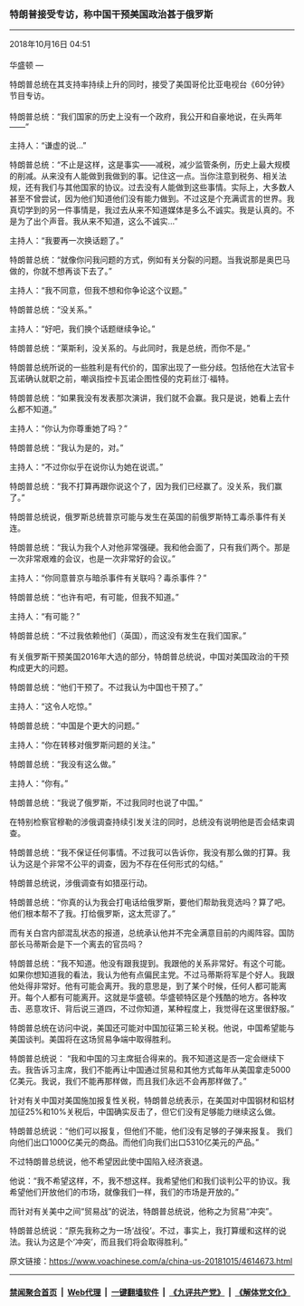 ### 特朗普接受专访，称中国干预美国政治甚于俄罗斯
------------------------

<div class="published">
 <span class="date" title="中国时间">
  <time datetime="2018-10-16T04:51:24+08:00">
   2018年10月16日 04:51
  </time>
 </span>
</div>
<br/>
<div class="wsw">
 <span class="dateline">
  华盛顿 —
 </span>
 <p>
  特朗普总统在其支持率持续上升的同时，接受了美国哥伦比亚电视台《60分钟》节目专访。
  <br/>
  <br/>
  特朗普总统：“我们国家的历史上没有一个政府，我公开和自豪地说，在头两年——”
 </p>
 <p>
  主持人：“谦虚的说...”
 </p>
 <p>
  特朗普总统：“不止是这样，这是事实——减税，减少监管条例，历史上最大规模的削减。从来没有人能做到我做到的事。记住这一点。当你注意到税务、相关法规，还有我们与其他国家的协议。过去没有人能做到这些事情。实际上，大多数人甚至不曾尝试，因为他们知道他们没有能力做到。不过这是个充满谎言的世界。我真切学到的另一件事情是，我过去从来不知道媒体是多么不诚实。我是认真的。不是为了出个声音。我从来不知道，这么不诚实…”
 </p>
 <p>
  主持人：“我要再一次换话题了。”
 </p>
 <p>
  特朗普总统：“就像你问我问题的方式，例如有关分裂的问题。当我说那是奥巴马做的，你就不想再谈下去了。”
 </p>
 <p>
  主持人：“我不同意，但我不想和你争论这个议题。”
 </p>
 <p>
  特朗普总统：“没关系。”
 </p>
 <p>
  主持人：“好吧，我们换个话题继续争论。”
 </p>
 <p>
  特朗普总统：“莱斯利，没关系的。与此同时，我是总统，而你不是。”
 </p>
 <p>
  特朗普总统所说的一些胜利是有代价的，国家出现了一些分歧。包括他在大法官卡瓦诺确认就职之前，嘲讽指控卡瓦诺企图性侵的克莉丝汀·福特。
 </p>
 <p>
  特朗普总统：“如果我没有发表那次演讲，我们就不会赢。我只是说，她看上去什么都不知道。”
 </p>
 <p>
  主持人：“你认为你尊重她了吗？”
 </p>
 <p>
  特朗普总统：“我认为是的，对。”
 </p>
 <p>
  主持人：“不过你似乎在说你认为她在说谎。”
 </p>
 <p>
  特朗普总统：“我不打算再跟你说这个了，因为我们已经赢了。没关系，我们赢了。”
 </p>
 <p>
  特朗普总统说，俄罗斯总统普京可能与发生在英国的前俄罗斯特工毒杀事件有关连。
 </p>
 <p>
  特朗普总统：“我认为我个人对他非常强硬。我和他会面了，只有我们两个。那是一次非常艰难的会议，也是一次非常好的会议。”
 </p>
 <p>
  主持人：“你同意普京与暗杀事件有关联吗？毒杀事件？”
 </p>
 <p>
  特朗普总统：“也许有吧，有可能，但我不知道。”
 </p>
 <p>
  主持人：“有可能？”
 </p>
 <p>
  特朗普总统：“不过我依赖他们（英国），而这没有发生在我们国家。”
  <br/>
  <br/>
  有关俄罗斯干预美国2016年大选的部分，特朗普总统说，中国对美国政治的干预构成更大的问题。
 </p>
 <p>
  特朗普总统：“他们干预了。不过我认为中国也干预了。”
 </p>
 <p>
  主持人：“这令人吃惊。”
 </p>
 <p>
  特朗普总统：“中国是个更大的问题。”
 </p>
 <p>
  主持人：“你在转移对俄罗斯问题的关注。”
 </p>
 <p>
  特朗普总统：“我没有这么做。”
 </p>
 <p>
  主持人：“你有。”
 </p>
 <p>
  特朗普总统：“我说了俄罗斯，不过我同时也说了中国。”
 </p>
 <p>
  在特别检察官穆勒的涉俄调查持续引发关注的同时，总统没有说明他是否会结束调查。
 </p>
 <p>
  特朗普总统：“我不保证任何事情。不过我可以告诉你，我没有那么做的打算。我认为这是个非常不公平的调查，因为不存在任何形式的勾结。”
 </p>
 <p>
  特朗普总统说，涉俄调查有如猎巫行动。
 </p>
 <p>
  特朗普总统：“你真的认为我会打电话给俄罗斯，要他们帮助我竞选吗？算了吧。他们根本帮不了我。打给俄罗斯，这太荒谬了。”
 </p>
 <p>
  而有关白宫内部混乱状态的报道，总统承认他并不完全满意目前的内阁阵容。国防部长马蒂斯会是下一个离去的官员吗？
 </p>
 <p>
  特朗普总统：“我不知道。他没有跟我提到。我跟他的关系非常好。有这个可能。如果你想知道我的看法，我认为他有点偏民主党。不过马蒂斯将军是个好人。我跟他处得非常好。他有可能会离开。我的意思是，到了某个时候，任何人都可能离开。每个人都有可能离开。这就是华盛顿。华盛顿特区是个残酷的地方。各种攻击、恶意攻讦、背后说三道四，不过你知道，某种程度上，我觉得在这里很舒服。”
 </p>
 <p>
  特朗普总统在访问中说，美国还可能对中国加征第三轮关税。他说，中国希望能与美国谈判。美国将在这场贸易争端中取得胜利。
 </p>
 <p>
  特朗普总统说： “我和中国的习主席挺合得来的。我不知道这是否一定会继续下去。我告诉习主席，我们不能再让中国通过贸易和其他方式每年从美国拿走5000亿美元。我说，我们不能再那样做，而且我们永远不会再那样做了。”
 </p>
 <p>
  针对有关中国对美国施加报复性关税，特朗普总统表示，在美国对中国钢材和铝材加征25%和10%关税后，中国确实反击了，但它们没有足够能力继续这么做。
 </p>
 <p>
  特朗普总统说：“他们可以报复，但他们不能，他们没有足够的子弹来报复。 我们向他们出口1000亿美元的商品。而他们向我们出口5310亿美元的产品。”
 </p>
 <p>
  不过特朗普总统说，他不希望因此使中国陷入经济衰退。
 </p>
 <p>
  他说：“我不希望这样，不，我不想这样。我希望他们和我们谈判公平的协议。我希望他们开放他们的市场，就像我们一样，我们的市场是开放的。”
 </p>
 <p>
  而针对有关美中之间“贸易战”的说法，特朗普总统说，他称之为贸易“冲突”。
 </p>
 <p>
  特朗普总统说：“原先我称之为一场‘战役’。不过，事实上，我打算缓和这样的说法。我认为这是个‘冲突’，而且我们将会取得胜利。”
 </p>
</div>

原文链接：https://www.voachinese.com/a/china-us-20181015/4614673.html


------------------------
#### [禁闻聚合首页](https://github.com/gfw-breaker/banned-news/blob/master/README.md) &nbsp;|&nbsp; [Web代理](https://github.com/gfw-breaker/open-proxy/blob/master/README.md) &nbsp;|&nbsp;  [一键翻墙软件](https://github.com/gfw-breaker/nogfw/blob/master/README.md) &nbsp;|&nbsp; [《九评共产党》](https://github.com/gfw-breaker/9ping.md/blob/master/README.md#九评之一评共产党是什么) &nbsp;|&nbsp; [《解体党文化》](https://github.com/gfw-breaker/jtdwh.md/blob/master/README.md#绪论)